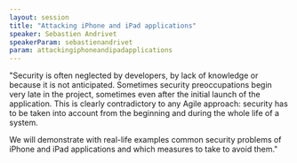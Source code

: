 ```yaml
---
layout: session
title: "Attacking iPhone and iPad applications"
speaker: Sebastien Andrivet
speakerParam: sebastienandrivet
param: attackingiphoneandipadapplications
---
```


"Security is often neglected by developers, by lack of knowledge or because it is not anticipated. Sometimes security preoccupations begin very late in the project, sometimes even after the initial launch of the application. This is clearly contradictory to any Agile approach: security has to be taken into account from the beginning and during the whole life of a system.

We will demonstrate with real-life examples common security problems of iPhone and iPad applications and which measures to take to avoid them."